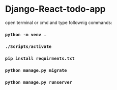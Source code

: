 ﻿# Django-React-todo-app
open terminal or cmd and type follownig commands:
### `python -m venv .`
### `./Scripts/activate`
### `pip install requirments.txt`
### `python manage.py migrate`
### `python manage.py runserver`


